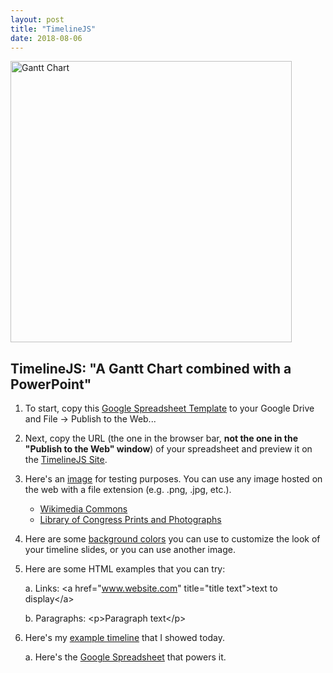 ```yaml
---
layout: post
title: "TimelineJS"
date: 2018-08-06
---
```

<img src="https://upload.wikimedia.org/wikipedia/commons/thumb/5/57/GanttChartAnatomy.svg/1200px-GanttChartAnatomy.svg.png" alt="Gantt Chart" width="450px"/>


## TimelineJS: "A Gantt Chart combined with a PowerPoint"


1. To start, copy this [Google Spreadsheet Template](https://docs.google.com/spreadsheets/d/1pHBvXN7nmGkiG8uQSUB82eNlnL8xHu6kydzH_-eguHQ/template/preview?usp=drive_web) to your Google Drive and File -> Publish to the Web...

2. Next, copy the URL (the one in the browser bar, **not the one in the "Publish to the Web" window**) of your spreadsheet and preview it on the [TimelineJS Site](https://timeline.knightlab.com/#make-step-3).

3. Here's an [image](https://cdn.theatlantic.com/assets/media/img/mt/2015/04/AshevilleScene/lead_960.jpg?1430308869) for testing purposes. You can use any image hosted on the web with a file extension (e.g. .png, .jpg, etc.).

   * [Wikimedia Commons](https://commons.wikimedia.org/)
   * [Library of Congress Prints and Photographs](http://www.loc.gov/pictures/)

4. Here are some [background colors](https://www.w3schools.com/colors/colors_names.asp) you can use to customize the look of your timeline slides, or you can use another image.

5. Here are some HTML examples that you can try:
  
    a. Links: &lt;a href=&quot;www.website.com&quot; title=&quot;title text&quot;&gt;text to display&lt;/a&gt;
    
    b. Paragraphs: &lt;p&gt;Paragraph text&lt;/p&gt;
    
6. Here's my [example timeline](https://nhomenda.github.io/blog/2018/08/06/timeline-example) that I showed today.
    
    a. Here's the [Google Spreadsheet](https://docs.google.com/spreadsheets/d/1dDBU-Ty7BfnTJqsORPtanXbKCyt5n-g2CpoyM5fNQ4s/edit#gid=0) that powers it.

